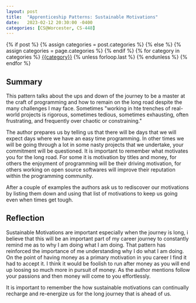 ```yaml
---
layout: post
title:  "Apprenticeship Patterns: Sustainable Motivations"
date:   2023-02-12 20:30:00 -0400
categories: [CS@Worcester, CS-448]
---
```

<div class="post-categories">
  {% if post %}
    {% assign categories = post.categories %}
  {% else %}
    {% assign categories = page.categories %}
  {% endif %}
  {% for category in categories %}
  <a href="{{site.baseurl}}/categories/#{{category|slugize}}">{{category}}</a>
  {% unless forloop.last %}&nbsp;{% endunless %}
  {% endfor %}
</div>

## Summary
This pattern talks about the ups and down of the journey to be a master at the craft of programming and how to remain on the long road despite the many challenges I may face. Sometimes "working in hte trenches of real-world projects is rigorous, sometimes tedious, sometimes exhausting, often frustrating, and frequently over chaotic or constraining."

The author prepares us by telling us that there will be days that we will expect days where we have an easy time programming. In other times we will be going through a lot in some nasty projects that we undertake, your commitment will be questioned. It is important to remember what motivates you for the long road. For some it is motivation by titles and money, for others the enjoyment of programming will be their driving motivation, for others working on open source softwares will improve their reputation within the programming community.

After a couple of examples the authors ask us to rediscover our motivations by listing them down and using that list of motivations to keep us going even when times get tough.

## Reflection
Sustainable Motivations are important especially when the journey is long, i believe that this will be an important part of my career journey to constantly remind me as to why I am doing what I am doing. That pattern has reinforced the importance of me understanding why I do what I am doing. On the point of having money as a primary motivation in you career I find it had to accept it. I think it would be foolish to run after money as you will end up loosing so much more in pursuit of money. As the author mentions follow your passions and then money will come to you effortlessly.

It is important to remember the how sustainable motivations can continually recharge and re-energize us for the long journey that is ahead of us.
